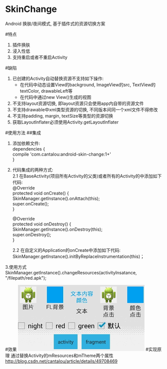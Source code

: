 # SkinChange
Android 换肤/夜间模式, 基于插件式的资源切换方案

#特点
1. 插件换肤</br>
2. 浸入性低</br>
3. 支持重启或者不重启Activity</br>

#缺陷
1. 已创建的Activity自动替换资源不支持如下操作:</br>
   <ul>
     <li> 在代码中动态设置View的background, ImageView的src, TextView的textColor, drawableLeft等</li>
     <li> 在代码中通过new View()生成的视图</li>
   </ul>
2. 不支持layout资源切换, 即layout资源只会使用app内自带的资源文件
3. 不支持drawable中xml类型资源的切换, 不同版本间同一个xml文件不得修改
4. 不支持padding, margin, textSize等类型的资源切换
5. 获取LayoutInflater必须使用Activity.getLayoutInflater

#使用方法
##集成
1. 添加依赖文件:</br>
    dependencies {</br>
        compile 'com.cantalou:android-skin-change:1+'</br>
    }</br>

2. 代码集成的两种方式:</br>
    2.1 在BaseActivity(项目所有Activity的父类)或者所有的Activity的中添加如下代码:</br>
        @Override</br>
	protected void onCreate() {</br>
	    SkinManager.getInstance().onAttach(this);</br>
		super.onCreate();</br>
	}</br>

	@Override</br>
	protected void onDestroy() {</br>
		SkinManager.getInstance().onDestroy(this);</br>
		super.onDestroy();</br>
	}</br> 

     2.2 在自定义的Application的onCreate中添加如下代码:</br>
        SkinManager.getInstance().initByReplaceInstrumentation(this)；</br>

3.使用方式</br>
  SkinManager.getInstance().changeResources(activityInsatance, "/filepath/red.apk");

#效果
![image](https://github.com/cantalou/androidSkinChange/blob/master/jdfw.gif)
#实现原理
通过替换Activity的mResources和mTheme两个属性</br>
<a href="http://blog.csdn.net/cantalou/article/details/49708469">http://blog.csdn.net/cantalou/article/details/49708469</a>
